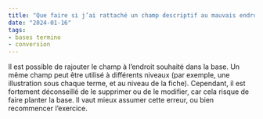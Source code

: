```yaml
---
title: "Que faire si j’ai rattaché un champ descriptif au mauvais endroit dans la structure de ma base termino ?"
date: "2024-01-16"
tags:
- bases termino
- conversion
---
```


Il est possible de rajouter le champ à l’endroit souhaité dans la base. Un même champ peut être utilisé à différents niveaux (par exemple, une illustration sous chaque terme, et au niveau de la fiche). Cependant, il est fortement déconseillé de le supprimer ou de le modifier, car cela risque de faire planter la base. Il vaut mieux assumer cette erreur, ou bien recommencer l’exercice.

